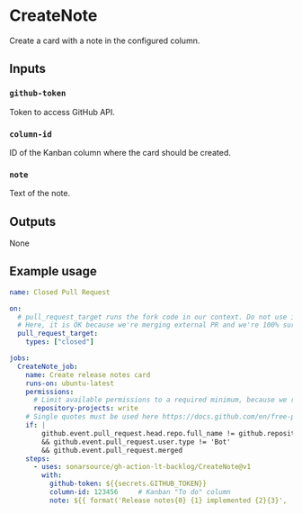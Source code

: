 # CreateNote

Create a card with a note in the configured column.

## Inputs

### `github-token`

Token to access GitHub API.

### `column-id`

ID of the Kanban column where the card should be created.

### `note`

Text of the note.

## Outputs

None

## Example usage

```yaml
name: Closed Pull Request

on:
  # pull_request_target runs the fork code in our context. Do not use it elsewhere!
  # Here, it is OK because we're merging external PR and we're 100% sure about its content.
  pull_request_target:
    types: ["closed"]

jobs:
  CreateNote_job:
    name: Create release notes card
    runs-on: ubuntu-latest
    permissions:
      # Limit available permissions to a required minimum, because we run under pull_request_target
      repository-projects: write
    # Single quotes must be used here https://docs.github.com/en/free-pro-team@latest/actions/reference/context-and-expression-syntax-for-github-actions#literals
    if: |
        github.event.pull_request.head.repo.full_name != github.repository
        && github.event.pull_request.user.type != 'Bot'
        && github.event.pull_request.merged
    steps:
      - uses: sonarsource/gh-action-lt-backlog/CreateNote@v1
        with:
          github-token: ${{secrets.GITHUB_TOKEN}}
          column-id: 123456     # Kanban "To do" column
          note: ${{ format('Release notes{0} {1} implemented {2}{3}', ':', github.event.pull_request.user.login, '#',  github.event.pull_request.number) }}
```
